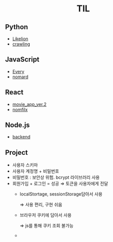 <h1 align="center">  
    TIL
</h1>

## Python

- [Likelion](https://github.com/kimhan0421/TIL/tree/master/Study_python)
- [crawling](https://github.com/kimhan0421/TIL/tree/master/Study_python/movie_crawling)

## JavaScript

- [Every](https://github.com/kimhan0421/TIL/tree/master/JavaScript/Every_c)
- [nomard](https://github.com/kimhan0421/TIL/tree/master/JavaScript/nomard)

## React

- [movie_app_ver.2](https://github.com/kimhan0421/TIL/blob/master/React/movie_app_ver.2/Theory.md)
- [nomfilx](https://github.com/kimhan0421/TIL/tree/master/React/nomfilx)

## Node.js
- [backend](https://github.com/kimhan0421/TIL/tree/master/Node/blog-backend)

## Project
- 사용자 스키마
- 사용자 계정명 + 비밀번호
- 비밀번호 : 보안상 위험. bcrypt 라이브러리 사용
- 회원가입 + 로그인 = 성공 ⇒ 토큰을 사용자에게 전달
    - localStortage, sessionStorage담아서 사용

        ⇒ 사용 편리, 구현 쉬움

    - 브라우저 쿠키에 담아서 사용

        ⇒ js를 통해 쿠키 조회 불가능

    -
